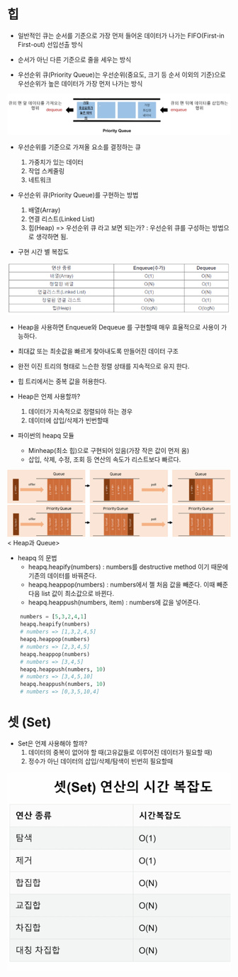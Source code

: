 # 힙

  - 일반적인 큐는 순서를 기준으로 가장 먼저 들어온 데이터가 나가는 FIFO(First-in First-out) 선입선출 방식

  - 순서가 아닌 다른 기준으로 줄을 세우는 방식

  - 우선순위 큐(Priority Queue)는 우선순위(중요도, 크기 등 순서 이외의 기준)으로 우선순위가 높은 데이터가 가장 먼저 나가는 방식

  ![1](images/1.PNG)

  - 우선순위를 기준으로 가져올 요소를 결정하는 큐
    1. 가중치가 있는 데이터
    2. 작업 스케줄링
    3. 네트워크

  - 우선순위 큐(Priority Queue)를 구현하는 방법
    1. 배열(Array)
    2. 연결 리스트(Linked List)
    3. 힙(Heap) => 우선순위 큐 라고 보면 되는가? : 우선순위 큐를 구성하는 방법으로 생각하면 됨.

  - 구현 시간 별 복잡도

  ![2](images/2.PNG)

  - Heap을 사용하면 Enqueue와 Dequeue 를 구현할때 매우 효율적으로 사용이 가능하다.

  - 최대값 또는 최솟값을 빠르게 찾아내도록 만들어진 데이터 구조
  
  - 완전 이진 트리의 형태로 느슨한 정렬 상태를 지속적으로 유지 한다.
  
  - 힙 트리에서는 중복 값을 허용한다.

  - Heap은 언제 사용할까?
    1. 데이터가 지속적으로 정렬되야 하는 경우
    2. 데이터에 삽입/삭제가 빈번할때

  - 파이썬의 heapq 모듈
    - Minheap(최소 힙)으로 구현되어 있음(가장 작은 값이 먼저 옴)
    - 삽입, 삭제, 수정, 조회 등 연산의 속도가 리스트보다 빠르다.

  ![3](images/3.png) < Heap과 Queue>

  - heapq 의 문법
    - heapq.heapify(numbers) : numbers를 destructive method 이기 때문에 기존의 데이터를 바꿔준다.
    - heapq.heappop(numbers) : numbers에서 젤 처음 값을 빼준다. 이때 빼준 다음 list 값이 최소값으로 바뀐다.
    - heapq.heappush(numbers, item) : numbers에 값을 넣어준다.
```python
    numbers = [5,3,2,4,1]
    heapq.heapify(numbers)
    # numbers => [1,3,2,4,5]
    heapq.heappop(numbers)
    # numbers => [2,3,4,5]
    heapq.heappop(numbers)
    # numbers => [3,4,5]
    heapq.heappush(numbers, 10)
    # numbers => [3,4,5,10]
    heapq.heappush(numbers, 10)
    # numbers => [0,3,5,10,4]
```

# 셋 (Set)
  - Set은 언제 사용해야 할까?
    1. 데이터의 중복이 없어야 할 때(고유값들로 이루어진 데이터가 필요할 때)
    2. 정수가 아닌 데이터의 삽입/삭제/탐색이 빈번히 필요할때

  ![4](images/4.PNG)